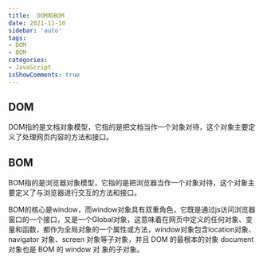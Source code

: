 ```yaml
---
title:  DOM和BOM
date: 2021-11-10
sidebar: 'auto'
tags:
- DOM
- BOM
categories:
- JavaScript
isShowComments: true 
---
```


## DOM

​	DOM指的是文档对象模型，它指的是把文档当作一个对象对待，这个对象主要定义了处理网页内容的方法和接口。

## BOM

​	BOM指的是浏览器对象模型，它指的是把浏览器当作一个对象对待，这个对象主要定义了与浏览器进行交互的方法和接口。

​	BOM的核心是window，而window对象具有双重角色，它既是通过js访问浏览器窗口的一个接口，又是一个Global对象，这意味着在网页中定义的任何对象、变量和函数，都作为全局对象的一个属性或方法，window对象包含location对象、navigator 对象、screen 对象等子对象，并且 DOM 的最根本的对象 document 对象也是 BOM 的 window 对 象的子对象。

